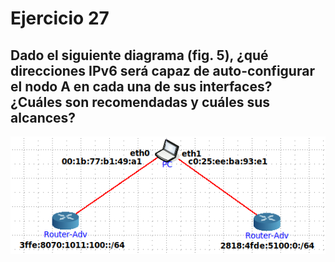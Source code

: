 # Ejercicio 27

## Dado el siguiente diagrama (fig. 5), ¿qué direcciones IPv6 será capaz de auto-configurar el nodo A en cada una de sus interfaces? ¿Cuáles son recomendadas y cuáles sus alcances?

![Diagrama Ejercicio 27](/Recursos-practica2/Ejercicio27-Diagrama.png)